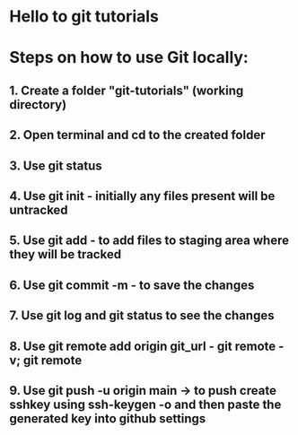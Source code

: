 # Hello to git tutorials
# Steps on how to use Git locally:
## 1. Create a folder "git-tutorials" (working directory)
## 2. Open terminal and cd to the created folder
## 3. Use git status
## 4. Use git init - initially any files present will be untracked
## 5. Use git add - to add files to staging area where they will be tracked
## 6. Use git commit -m - to save the changes
## 7. Use git log and git status to see the changes
## 8. Use git remote add origin git_url - git remote -v; git remote
## 9. Use git push -u  origin main -> to push create sshkey using ssh-keygen -o and then paste the generated key into github settings 